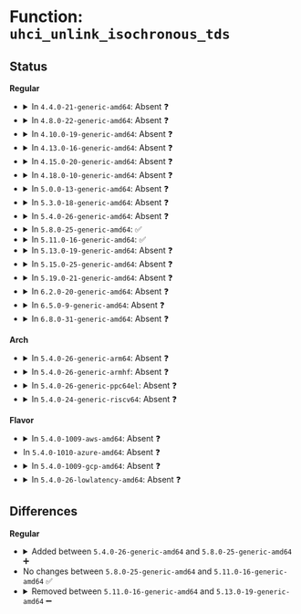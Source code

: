 # Function: <code>uhci_unlink_isochronous_tds</code>

## Status
<b>Regular</b>
<ul>
<li>
<details>
<summary>In <code>4.4.0-21-generic-amd64</code>: Absent ❓</summary>

```json
{
  "name": "uhci_unlink_isochronous_tds",
  "collision_type": "Unique Static",
  "inline_type": "Full",
  "funcs": [
    {
      "addr": 18446744071585423428,
      "name": "uhci_unlink_isochronous_tds",
      "external": false,
      "loc": "drivers/usb/host/uhci-q.c:236",
      "file": "drivers/usb/host/uhci-hcd.c",
      "inline": "not declared, inlined",
      "caller_inline": [
        "drivers/usb/host/uhci-hcd.c:uhci_urb_dequeue"
      ],
      "caller_func": []
    }
  ],
  "symbols": []
}
```
</details>
</li>
<li>
<details>
<summary>In <code>4.8.0-22-generic-amd64</code>: Absent ❓</summary>

```json
{
  "name": "uhci_unlink_isochronous_tds",
  "collision_type": "Unique Static",
  "inline_type": "Full",
  "funcs": [
    {
      "addr": 18446744071585819492,
      "name": "uhci_unlink_isochronous_tds",
      "external": false,
      "loc": "drivers/usb/host/uhci-q.c:236",
      "file": "drivers/usb/host/uhci-hcd.c",
      "inline": "not declared, inlined",
      "caller_inline": [
        "drivers/usb/host/uhci-hcd.c:uhci_urb_dequeue"
      ],
      "caller_func": []
    }
  ],
  "symbols": []
}
```
</details>
</li>
<li>
<details>
<summary>In <code>4.10.0-19-generic-amd64</code>: Absent ❓</summary>

```json
{
  "name": "uhci_unlink_isochronous_tds",
  "collision_type": "Unique Static",
  "inline_type": "Full",
  "funcs": [
    {
      "addr": 18446744071586008196,
      "name": "uhci_unlink_isochronous_tds",
      "external": false,
      "loc": "drivers/usb/host/uhci-q.c:236",
      "file": "drivers/usb/host/uhci-hcd.c",
      "inline": "not declared, inlined",
      "caller_inline": [
        "drivers/usb/host/uhci-hcd.c:uhci_urb_dequeue"
      ],
      "caller_func": []
    }
  ],
  "symbols": []
}
```
</details>
</li>
<li>
<details>
<summary>In <code>4.13.0-16-generic-amd64</code>: Absent ❓</summary>

```json
{
  "name": "uhci_unlink_isochronous_tds",
  "collision_type": "Unique Static",
  "inline_type": "Full",
  "funcs": [
    {
      "addr": 18446744071586100624,
      "name": "uhci_unlink_isochronous_tds",
      "external": false,
      "loc": "drivers/usb/host/uhci-q.c:236",
      "file": "drivers/usb/host/uhci-hcd.c",
      "inline": "not declared, inlined",
      "caller_inline": [
        "drivers/usb/host/uhci-hcd.c:uhci_urb_dequeue"
      ],
      "caller_func": []
    }
  ],
  "symbols": []
}
```
</details>
</li>
<li>
<details>
<summary>In <code>4.15.0-20-generic-amd64</code>: Absent ❓</summary>

```json
{
  "name": "uhci_unlink_isochronous_tds",
  "collision_type": "Unique Static",
  "inline_type": "Full",
  "funcs": [
    {
      "addr": 18446744071586545024,
      "name": "uhci_unlink_isochronous_tds",
      "external": false,
      "loc": "drivers/usb/host/uhci-q.c:237",
      "file": "drivers/usb/host/uhci-hcd.c",
      "inline": "not declared, inlined",
      "caller_inline": [
        "drivers/usb/host/uhci-hcd.c:uhci_urb_dequeue"
      ],
      "caller_func": []
    }
  ],
  "symbols": []
}
```
</details>
</li>
<li>
<details>
<summary>In <code>4.18.0-10-generic-amd64</code>: Absent ❓</summary>

```json
{
  "name": "uhci_unlink_isochronous_tds",
  "collision_type": "Unique Static",
  "inline_type": "Full",
  "funcs": [
    {
      "addr": 18446744071586804369,
      "name": "uhci_unlink_isochronous_tds",
      "external": false,
      "loc": "drivers/usb/host/uhci-q.c:236",
      "file": "drivers/usb/host/uhci-hcd.c",
      "inline": "not declared, inlined",
      "caller_inline": [
        "drivers/usb/host/uhci-hcd.c:uhci_urb_dequeue"
      ],
      "caller_func": []
    }
  ],
  "symbols": []
}
```
</details>
</li>
<li>
<details>
<summary>In <code>5.0.0-13-generic-amd64</code>: Absent ❓</summary>

```json
{
  "name": "uhci_unlink_isochronous_tds",
  "collision_type": "Unique Static",
  "inline_type": "Full",
  "funcs": [
    {
      "addr": 18446744071586956145,
      "name": "uhci_unlink_isochronous_tds",
      "external": false,
      "loc": "drivers/usb/host/uhci-q.c:236",
      "file": "drivers/usb/host/uhci-hcd.c",
      "inline": "not declared, inlined",
      "caller_inline": [
        "drivers/usb/host/uhci-hcd.c:uhci_urb_dequeue"
      ],
      "caller_func": []
    }
  ],
  "symbols": []
}
```
</details>
</li>
<li>
<details>
<summary>In <code>5.3.0-18-generic-amd64</code>: Absent ❓</summary>

```json
{
  "name": "uhci_unlink_isochronous_tds",
  "collision_type": "Unique Static",
  "inline_type": "Full",
  "funcs": [
    {
      "addr": 18446744071587214659,
      "name": "uhci_unlink_isochronous_tds",
      "external": false,
      "loc": "drivers/usb/host/uhci-q.c:236",
      "file": "drivers/usb/host/uhci-hcd.c",
      "inline": "not declared, inlined",
      "caller_inline": [
        "drivers/usb/host/uhci-hcd.c:uhci_urb_dequeue"
      ],
      "caller_func": []
    }
  ],
  "symbols": []
}
```
</details>
</li>
<li>
<details>
<summary>In <code>5.4.0-26-generic-amd64</code>: Absent ❓</summary>

```json
{
  "name": "uhci_unlink_isochronous_tds",
  "collision_type": "Unique Static",
  "inline_type": "Full",
  "funcs": [
    {
      "addr": 18446744071587414946,
      "name": "uhci_unlink_isochronous_tds",
      "external": false,
      "loc": "drivers/usb/host/uhci-q.c:236",
      "file": "drivers/usb/host/uhci-hcd.c",
      "inline": "not declared, inlined",
      "caller_inline": [
        "drivers/usb/host/uhci-hcd.c:uhci_urb_dequeue"
      ],
      "caller_func": []
    }
  ],
  "symbols": []
}
```
</details>
</li>
<li>
<details>
<summary>In <code>5.8.0-25-generic-amd64</code>: ✅</summary>

```c
void uhci_unlink_isochronous_tds(struct uhci_hcd * uhci, struct urb * urb)
```

```json
{
  "name": "uhci_unlink_isochronous_tds",
  "collision_type": "Unique Static",
  "inline_type": "No",
  "funcs": [
    {
      "addr": 18446744071588271232,
      "name": "uhci_unlink_isochronous_tds",
      "external": false,
      "loc": "drivers/usb/host/uhci-q.c:236",
      "file": "drivers/usb/host/uhci-hcd.c",
      "inline": "seen, unknown",
      "caller_inline": [],
      "caller_func": [
        "drivers/usb/host/uhci-hcd.c:uhci_urb_dequeue"
      ]
    }
  ],
  "symbols": [
    {
      "addr": 18446744071588271232,
      "name": "uhci_unlink_isochronous_tds",
      "section": ".text",
      "bind": "STB_LOCAL",
      "size": 221
    }
  ]
}
```
</details>
</li>
<li>
<details>
<summary>In <code>5.11.0-16-generic-amd64</code>: ✅</summary>

```c
void uhci_unlink_isochronous_tds(struct uhci_hcd * uhci, struct urb * urb)
```

```json
{
  "name": "uhci_unlink_isochronous_tds",
  "collision_type": "Unique Static",
  "inline_type": "No",
  "funcs": [
    {
      "addr": 18446744071588306304,
      "name": "uhci_unlink_isochronous_tds",
      "external": false,
      "loc": "drivers/usb/host/uhci-q.c:236",
      "file": "drivers/usb/host/uhci-hcd.c",
      "inline": "seen, unknown",
      "caller_inline": [],
      "caller_func": [
        "drivers/usb/host/uhci-hcd.c:uhci_urb_dequeue"
      ]
    }
  ],
  "symbols": [
    {
      "addr": 18446744071588306304,
      "name": "uhci_unlink_isochronous_tds",
      "section": ".text",
      "bind": "STB_LOCAL",
      "size": 221
    }
  ]
}
```
</details>
</li>
<li>
<details>
<summary>In <code>5.13.0-19-generic-amd64</code>: Absent ❓</summary>

```json
{
  "name": "uhci_unlink_isochronous_tds",
  "collision_type": "Unique Static",
  "inline_type": "Full",
  "funcs": [
    {
      "addr": 18446744071588200389,
      "name": "uhci_unlink_isochronous_tds",
      "external": false,
      "loc": "drivers/usb/host/uhci-q.c:236",
      "file": "drivers/usb/host/uhci-hcd.c",
      "inline": "not declared, inlined",
      "caller_inline": [
        "drivers/usb/host/uhci-hcd.c:uhci_urb_dequeue"
      ],
      "caller_func": []
    }
  ],
  "symbols": []
}
```
</details>
</li>
<li>
<details>
<summary>In <code>5.15.0-25-generic-amd64</code>: Absent ❓</summary>

```json
{
  "name": "uhci_unlink_isochronous_tds",
  "collision_type": "Unique Static",
  "inline_type": "Full",
  "funcs": [
    {
      "addr": 18446744071588841173,
      "name": "uhci_unlink_isochronous_tds",
      "external": false,
      "loc": "drivers/usb/host/uhci-q.c:236",
      "file": "drivers/usb/host/uhci-hcd.c",
      "inline": "not declared, inlined",
      "caller_inline": [
        "drivers/usb/host/uhci-hcd.c:uhci_urb_dequeue"
      ],
      "caller_func": []
    }
  ],
  "symbols": []
}
```
</details>
</li>
<li>
<details>
<summary>In <code>5.19.0-21-generic-amd64</code>: Absent ❓</summary>

```json
{
  "name": "uhci_unlink_isochronous_tds",
  "collision_type": "Unique Static",
  "inline_type": "Full",
  "funcs": [
    {
      "addr": 18446744071590272372,
      "name": "uhci_unlink_isochronous_tds",
      "external": false,
      "loc": "drivers/usb/host/uhci-q.c:236",
      "file": "drivers/usb/host/uhci-hcd.c",
      "inline": "not declared, inlined",
      "caller_inline": [
        "drivers/usb/host/uhci-hcd.c:uhci_urb_dequeue"
      ],
      "caller_func": []
    }
  ],
  "symbols": []
}
```
</details>
</li>
<li>
<details>
<summary>In <code>6.2.0-20-generic-amd64</code>: Absent ❓</summary>

```json
{
  "name": "uhci_unlink_isochronous_tds",
  "collision_type": "Unique Static",
  "inline_type": "Full",
  "funcs": [
    {
      "addr": 18446744071591893700,
      "name": "uhci_unlink_isochronous_tds",
      "external": false,
      "loc": "drivers/usb/host/uhci-q.c:236",
      "file": "drivers/usb/host/uhci-hcd.c",
      "inline": "not declared, inlined",
      "caller_inline": [
        "drivers/usb/host/uhci-hcd.c:uhci_urb_dequeue"
      ],
      "caller_func": []
    }
  ],
  "symbols": []
}
```
</details>
</li>
<li>
<details>
<summary>In <code>6.5.0-9-generic-amd64</code>: Absent ❓</summary>

```json
{
  "name": "uhci_unlink_isochronous_tds",
  "collision_type": "Unique Static",
  "inline_type": "Full",
  "funcs": [
    {
      "addr": 18446744071592317076,
      "name": "uhci_unlink_isochronous_tds",
      "external": false,
      "loc": "drivers/usb/host/uhci-q.c:236",
      "file": "drivers/usb/host/uhci-hcd.c",
      "inline": "not declared, inlined",
      "caller_inline": [
        "drivers/usb/host/uhci-hcd.c:uhci_urb_dequeue"
      ],
      "caller_func": []
    }
  ],
  "symbols": []
}
```
</details>
</li>
<li>
<details>
<summary>In <code>6.8.0-31-generic-amd64</code>: Absent ❓</summary>

```json
{
  "name": "uhci_unlink_isochronous_tds",
  "collision_type": "Unique Static",
  "inline_type": "Full",
  "funcs": [
    {
      "addr": 18446744071593058468,
      "name": "uhci_unlink_isochronous_tds",
      "external": false,
      "loc": "drivers/usb/host/uhci-q.c:236",
      "file": "drivers/usb/host/uhci-hcd.c",
      "inline": "not declared, inlined",
      "caller_inline": [
        "drivers/usb/host/uhci-hcd.c:uhci_urb_dequeue"
      ],
      "caller_func": []
    }
  ],
  "symbols": []
}
```
</details>
</li>
</ul>
<b>Arch</b>
<ul>
<li>
<details>
<summary>In <code>5.4.0-26-generic-arm64</code>: Absent ❓</summary>

```json
{
  "name": "uhci_unlink_isochronous_tds",
  "collision_type": "Unique Static",
  "inline_type": "Full",
  "funcs": [
    {
      "addr": 18446603336500556864,
      "name": "uhci_unlink_isochronous_tds",
      "external": false,
      "loc": "drivers/usb/host/uhci-q.c:236",
      "file": "drivers/usb/host/uhci-hcd.c",
      "inline": "not declared, inlined",
      "caller_inline": [
        "drivers/usb/host/uhci-hcd.c:uhci_urb_dequeue"
      ],
      "caller_func": []
    }
  ],
  "symbols": []
}
```
</details>
</li>
<li>
<details>
<summary>In <code>5.4.0-26-generic-armhf</code>: Absent ❓</summary>

```json
{
  "name": "uhci_unlink_isochronous_tds",
  "collision_type": "Unique Static",
  "inline_type": "Full",
  "funcs": [
    {
      "addr": 3233006812,
      "name": "uhci_unlink_isochronous_tds",
      "external": false,
      "loc": "drivers/usb/host/uhci-q.c:236",
      "file": "drivers/usb/host/uhci-hcd.c",
      "inline": "not declared, inlined",
      "caller_inline": [
        "drivers/usb/host/uhci-hcd.c:uhci_urb_dequeue"
      ],
      "caller_func": []
    }
  ],
  "symbols": []
}
```
</details>
</li>
<li>
<details>
<summary>In <code>5.4.0-26-generic-ppc64el</code>: Absent ❓</summary>

```json
{
  "name": "uhci_unlink_isochronous_tds",
  "collision_type": "Unique Static",
  "inline_type": "Full",
  "funcs": [
    {
      "addr": 13835058055293941616,
      "name": "uhci_unlink_isochronous_tds",
      "external": false,
      "loc": "drivers/usb/host/uhci-q.c:236",
      "file": "drivers/usb/host/uhci-hcd.c",
      "inline": "not declared, inlined",
      "caller_inline": [
        "drivers/usb/host/uhci-hcd.c:uhci_urb_dequeue"
      ],
      "caller_func": []
    }
  ],
  "symbols": []
}
```
</details>
</li>
<li>
<details>
<summary>In <code>5.4.0-24-generic-riscv64</code>: Absent ❓</summary>

```json
{
  "name": "uhci_unlink_isochronous_tds",
  "collision_type": "Unique Static",
  "inline_type": "Full",
  "funcs": [
    {
      "addr": 18446743936277423684,
      "name": "uhci_unlink_isochronous_tds",
      "external": false,
      "loc": "drivers/usb/host/uhci-q.c:236",
      "file": "drivers/usb/host/uhci-hcd.c",
      "inline": "not declared, inlined",
      "caller_inline": [
        "drivers/usb/host/uhci-hcd.c:uhci_urb_dequeue"
      ],
      "caller_func": []
    }
  ],
  "symbols": []
}
```
</details>
</li>
</ul>
<b>Flavor</b>
<ul>
<li>
<details>
<summary>In <code>5.4.0-1009-aws-amd64</code>: Absent ❓</summary>

```json
{
  "name": "uhci_unlink_isochronous_tds",
  "collision_type": "Unique Static",
  "inline_type": "Full",
  "funcs": [
    {
      "addr": 18446744071587121026,
      "name": "uhci_unlink_isochronous_tds",
      "external": false,
      "loc": "drivers/usb/host/uhci-q.c:236",
      "file": "drivers/usb/host/uhci-hcd.c",
      "inline": "not declared, inlined",
      "caller_inline": [
        "drivers/usb/host/uhci-hcd.c:uhci_urb_dequeue"
      ],
      "caller_func": []
    }
  ],
  "symbols": []
}
```
</details>
</li>
<li>
In <code>5.4.0-1010-azure-amd64</code>: Absent ❓
</li>
<li>
<details>
<summary>In <code>5.4.0-1009-gcp-amd64</code>: Absent ❓</summary>

```json
{
  "name": "uhci_unlink_isochronous_tds",
  "collision_type": "Unique Static",
  "inline_type": "Full",
  "funcs": [
    {
      "addr": 18446744071587369506,
      "name": "uhci_unlink_isochronous_tds",
      "external": false,
      "loc": "drivers/usb/host/uhci-q.c:236",
      "file": "drivers/usb/host/uhci-hcd.c",
      "inline": "not declared, inlined",
      "caller_inline": [
        "drivers/usb/host/uhci-hcd.c:uhci_urb_dequeue"
      ],
      "caller_func": []
    }
  ],
  "symbols": []
}
```
</details>
</li>
<li>
<details>
<summary>In <code>5.4.0-26-lowlatency-amd64</code>: Absent ❓</summary>

```json
{
  "name": "uhci_unlink_isochronous_tds",
  "collision_type": "Unique Static",
  "inline_type": "Full",
  "funcs": [
    {
      "addr": 18446744071587477746,
      "name": "uhci_unlink_isochronous_tds",
      "external": false,
      "loc": "drivers/usb/host/uhci-q.c:236",
      "file": "drivers/usb/host/uhci-hcd.c",
      "inline": "not declared, inlined",
      "caller_inline": [
        "drivers/usb/host/uhci-hcd.c:uhci_urb_dequeue"
      ],
      "caller_func": []
    }
  ],
  "symbols": []
}
```
</details>
</li>
</ul>

## Differences
<b>Regular</b>
<ul>
<li>
<details>
<summary>Added between <code>5.4.0-26-generic-amd64</code> and <code>5.8.0-25-generic-amd64</code> ➕</summary>

```c
void uhci_unlink_isochronous_tds(struct uhci_hcd * uhci, struct urb * urb)
```
</details>
</li>
<li>
No changes between <code>5.8.0-25-generic-amd64</code> and <code>5.11.0-16-generic-amd64</code> ✅
</li>
<li>
<details>
<summary>Removed between <code>5.11.0-16-generic-amd64</code> and <code>5.13.0-19-generic-amd64</code> ➖</summary>

```c
void uhci_unlink_isochronous_tds(struct uhci_hcd * uhci, struct urb * urb)
```
</details>
</li>
</ul>
